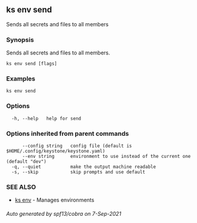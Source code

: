 ## ks env send

Sends all secrets and files to all members

### Synopsis

Sends all secrets and files to all members.


```
ks env send [flags]
```

### Examples

```
ks env send
```

### Options

```
  -h, --help   help for send
```

### Options inherited from parent commands

```
      --config string   config file (default is $HOME/.config/keystone/keystone.yaml)
      --env string      environment to use instead of the current one (default "dev")
  -q, --quiet           make the output machine readable
  -s, --skip            skip prompts and use default
```

### SEE ALSO

* [ks env](ks_env.md)	 - Manages environments

###### Auto generated by spf13/cobra on 7-Sep-2021
